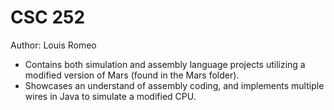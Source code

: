 # CSC 252
Author: Louis Romeo
- Contains both simulation and assembly language projects utilizing a modified version of Mars (found in the Mars folder).
- Showcases an understand of assembly coding, and implements multiple wires in Java to simulate a modified CPU.
